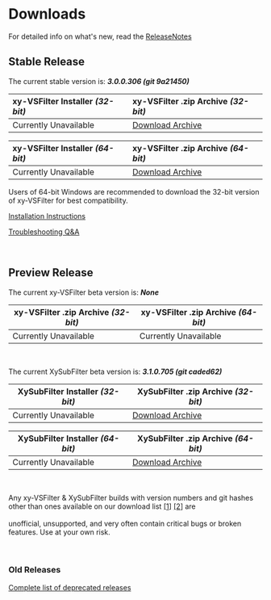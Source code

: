 # Downloads #

For detailed info on what's new, read the [ReleaseNotes](http://code.google.com/p/xy-vsfilter/wiki/ReleaseNotes?tm=6)


## Stable Release ##

The current stable version is: _**3.0.0.306 (git 9a21450)**_

| **xy-VSFilter Installer _(32-bit)_** | **xy-VSFilter .zip Archive _(32-bit)_** |
|:-------------------------------------|:----------------------------------------|
| Currently Unavailable                | [Download Archive](https://github.com/Cyberbeing/xy-VSFilter/releases/download/3.0.0.306/xy-VSFilter_3.0.0.306_x86.zip) |

| **xy-VSFilter Installer _(64-bit)_** | **xy-VSFilter .zip Archive _(64-bit)_** |
|:-------------------------------------|:----------------------------------------|
| Currently Unavailable                | [Download Archive](https://github.com/Cyberbeing/xy-VSFilter/releases/download/3.0.0.306/xy-VSFilter_3.0.0.306_x64.zip) |

Users of 64-bit Windows are recommended to download the 32-bit version of xy-VSFilter for best compatibility.

[Installation Instructions](http://code.google.com/p/xy-vsfilter/#Install)

[Troubleshooting Q&A](http://code.google.com/p/xy-vsfilter/#Troubleshooting_Q&A)

<br>

<h2>Preview Release</h2>

The current xy-VSFilter beta version is: <i><b>None</b></i>

<table><thead><th> <b>xy-VSFilter .zip Archive <i>(32-bit)</i></b> </th><th> <b>xy-VSFilter .zip Archive <i>(64-bit)</i></b> </th></thead><tbody>
<tr><td> Currently Unavailable                           </td><td> Currently Unavailable                           </td></tr></tbody></table>

<br>

The current XySubFilter beta version is: <i><b>3.1.0.705 (git caded62)</b></i>

<table><thead><th> <b>XySubFilter Installer <i>(32-bit)</i></b> </th><th> <b>XySubFilter .zip Archive <i>(32-bit)</i></b> </th></thead><tbody>
<tr><td> Currently Unavailable                        </td><td> <a href='https://github.com/Cyberbeing/xy-VSFilter/releases/download/3.1.0.705/XySubFilter_3.1.0.705_x86_BETA2.zip'>Download Archive</a> </td></tr></tbody></table>

<table><thead><th> <b>XySubFilter Installer <i>(64-bit)</i></b> </th><th> <b>XySubFilter .zip Archive <i>(64-bit)</i></b> </th></thead><tbody>
<tr><td> Currently Unavailable                        </td><td> <a href='https://github.com/Cyberbeing/xy-VSFilter/releases/download/3.1.0.705/XySubFilter_3.1.0.705_x64_BETA2.zip'>Download Archive</a> </td></tr></tbody></table>

<br>

Any xy-VSFilter & XySubFilter builds with version numbers and git hashes other than ones available on our download list <a href='http://code.google.com/p/xy-vsfilter/downloads/list?can=1&q=summary%3Avsfilter+&colspec=Filename+Summary+Uploaded+ReleaseDate+Size+DownloadCount'>[1</a>] <a href='http://code.google.com/p/xy-vsfilter/downloads/list?can=1&q=summary%3Axysubfilter+&colspec=Filename+Summary+Uploaded+ReleaseDate+Size+DownloadCount'>[2</a>] are<br>
<br>
unofficial, unsupported, and very often contain critical bugs or broken features. Use at your own risk.<br>
<br>
<br>

<h3>Old Releases</h3>

<a href='http://code.google.com/p/xy-vsfilter/downloads/list?q=label:Deprecated'>Complete list of deprecated releases</a>